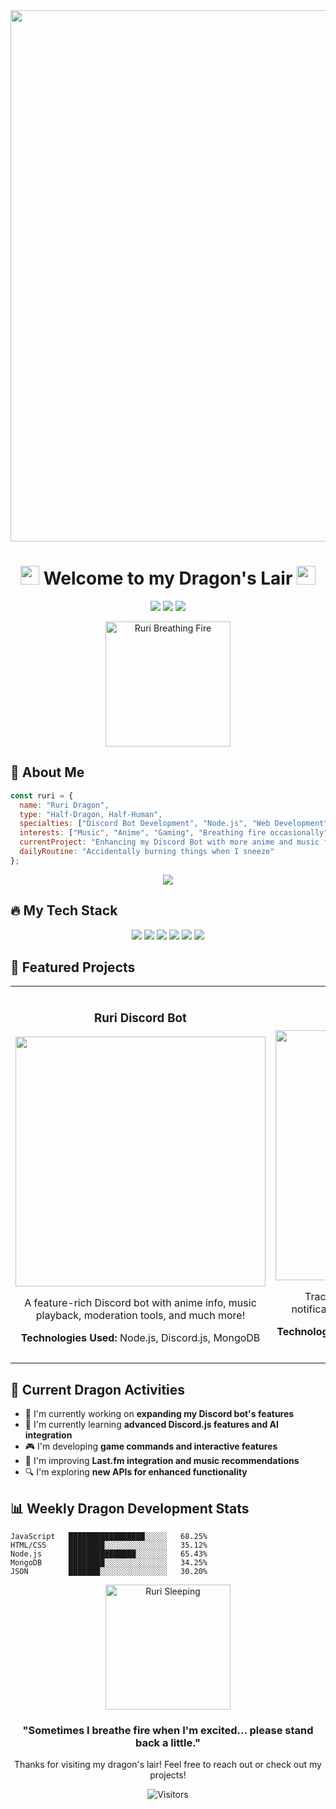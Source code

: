 <!-- Ruri Dragon Theme GitHub Profile -->
<div align="center">
  <img src="https://a.storyblok.com/f/178900/1920x1080/44163ed67d/ruridragon-volume-3-manga-trailer.jpg/m/1200x0/filters:quality(95)format(webp)" width="850px" />
  
  # <img src="https://i.imgur.com/p0RCnwT.gif" width="30px"> Welcome to my Dragon's Lair <img src="https://i.imgur.com/p0RCnwT.gif" width="30px">
  
  <p>
    <a href="https://discord.gg/ruribot"><img src="https://img.shields.io/badge/Discord-7289DA?style=for-the-badge&logo=discord&logoColor=white" /></a>
    <a href="https://twitter.com/ruridragon"><img src="https://img.shields.io/badge/Twitter-1DA1F2?style=for-the-badge&logo=twitter&logoColor=white" /></a>
    <a href="https://github.com/ruri-bot"><img src="https://img.shields.io/badge/GitHub-100000?style=for-the-badge&logo=github&logoColor=white" /></a>
  </p>
  
  <img src="[https://i.imgur.com/hJVv5md.gif](https://i.redd.it/a0crxsy37xme1.gif)" alt="Ruri Breathing Fire" width="200px" />
</div>

## 🐉 About Me

```javascript
const ruri = {
  name: "Ruri Dragon",
  type: "Half-Dragon, Half-Human",
  specialties: ["Discord Bot Development", "Node.js", "Web Development", "Anime APIs"],
  interests: ["Music", "Anime", "Gaming", "Breathing fire occasionally"],
  currentProject: "Enhancing my Discord Bot with more anime and music features",
  dailyRoutine: "Accidentally burning things when I sneeze"
};
```

<div align="center">
  <img src="https://github-readme-stats.vercel.app/api?username=yourusername&show_icons=true&theme=tokyonight&hide_border=true" />
</div>

## 🔥 My Tech Stack

<div align="center">
  <img src="https://img.shields.io/badge/JavaScript-F7DF1E?style=for-the-badge&logo=javascript&logoColor=black" />
  <img src="https://img.shields.io/badge/Node.js-43853D?style=for-the-badge&logo=node.js&logoColor=white" />
  <img src="https://img.shields.io/badge/Discord.js-5865F2?style=for-the-badge&logo=discord&logoColor=white" />
  <img src="https://img.shields.io/badge/HTML5-E34F26?style=for-the-badge&logo=html5&logoColor=white" />
  <img src="https://img.shields.io/badge/CSS3-1572B6?style=for-the-badge&logo=css3&logoColor=white" />
  <img src="https://img.shields.io/badge/MongoDB-4EA94B?style=for-the-badge&logo=mongodb&logoColor=white" />
</div>

## 🌟 Featured Projects

<table>
  <tr>
    <td width="50%">
      <h3 align="center">Ruri Discord Bot</h3>
      <div align="center">
        <a href="https://github.com/trixiacute/ruri-botbeta"><img src="https://i.imgur.com/WxNkK7J.png" width="400px" /></a>
        <p>A feature-rich Discord bot with anime info, music playback, moderation tools, and much more!</p>
        <p><strong>Technologies Used:</strong> Node.js, Discord.js, MongoDB</p>
      </div>
    </td>
    <td width="50%">
      <h3 align="center">Anime Tracker</h3>
      <div align="center">
        <a href="https://github.com/trixiacute/anime-tracker"><img src="https://i.imgur.com/ZKBnDmV.png" width="400px" /></a>
        <p>Track your favorite anime shows and get notifications when new episodes are released.</p>
        <p><strong>Technologies Used:</strong> JavaScript, React, MyAnimeList API</p>
      </div>
    </td>
  </tr>
</table>

## 🔮 Current Dragon Activities

- 🔭 I'm currently working on **expanding my Discord bot's features**
- 🌱 I'm currently learning **advanced Discord.js features and AI integration**
- 🎮 I'm developing **game commands and interactive features**
- 🎵 I'm improving **Last.fm integration and music recommendations**
- 🔍 I'm exploring **new APIs for enhanced functionality**

## 📊 Weekly Dragon Development Stats

```text
JavaScript   █████████████████░░░░░   68.25% 
HTML/CSS     ████████░░░░░░░░░░░░░░   35.12% 
Node.js      ███████████████░░░░░░░   65.43% 
MongoDB      ████████░░░░░░░░░░░░░░   34.25% 
JSON         ███████░░░░░░░░░░░░░░░   30.20% 
```

<div align="center">
  <img src="https://i.imgur.com/gI7ZIii.gif" alt="Ruri Sleeping" width="200px" />
  
  ### "Sometimes I breathe fire when I'm excited... please stand back a little."
  
  <p>Thanks for visiting my dragon's lair! Feel free to reach out or check out my projects!</p>
  
  ![Visitors](https://visitor-badge.laobi.icu/badge?page_id=yourusername.yourusername)
</div>

<!-- 
  Image Credits:
  Ruri Dragon is from the manga "Ruri Dragon" by Masaoki Shindo
  Animations are custom made or adapted from the manga
-->
